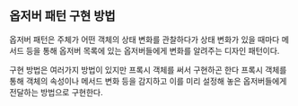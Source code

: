 ## 옵저버 패턴 구현 방법

옵저버 패턴은 주체가 어떤 객체의 상태 변화를 관찰하다가 상태 변화가 있을 때마다 메서드 등을 통해 옵저버 목록에 있는 옵저버들에게 변화를 알려주는 디자인 패턴이다.

구현 방법은 여러가지 방법이 있지만 프록시 객체를 써서 구현하곤 한다 프록시 객체를 통해 객체의 속성이나 메서드 변화 등을 감지하고 이를 미리 설정해 놓은 옵저버들에게 전달하는 방법으로 구현한다.